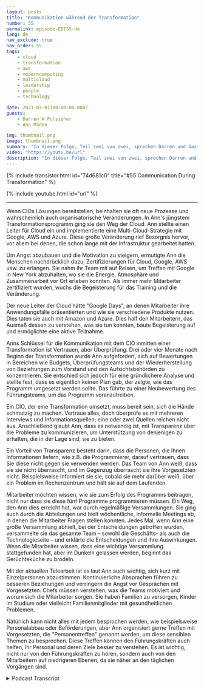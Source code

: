 ```yaml
---
layout: posts
title: "Kommunikation während der Transformation"
number: 55
permalink: episode-EDT55-de
lang: de
nav_exclude: true
nav_order: 55
tags:
    - cloud
    - transformation
    - aws
    - moderncomputing
    - multicloud
    - leadership
    - people
    - technology

date: 2021-07-01T00:00:00.000Z
guests:
    - Darren W Pulsipher
    - Ann Madea

img: thumbnail.png
image: thumbnail.png
summary: "In dieser Folge, Teil zwei von zwei, sprechen Darren und Gast Ann Madea, ehemalige CIO von HSBC, über Kommunikation während organisatorischer Transformation. Wenn CIOs Lösungen implementieren, beinhalten diese neue Prozesse und höchstwahrscheinlich auch organisatorische Veränderungen. In Anns jüngstem Transformationsprogramm gingen sie mit der Cloud voran. Ann stellte einen Leiter für die Cloud ein und implementierte eine Multi-Cloud-Strategie mit Google, AWS und Azure. Diese bedeutende Veränderung führte zu Bedenken, insbesondere bei jenen, die bereits lange mit der Infrastruktur gearbeitet hatten."
video: "https://youtu.be/url"
description: "In dieser Folge, Teil zwei von zwei, sprechen Darren und Gast Ann Madea, ehemalige CIO von HSBC, über Kommunikation während organisatorischer Transformation. Wenn CIOs Lösungen implementieren, beinhalten diese neue Prozesse und höchstwahrscheinlich auch organisatorische Veränderungen. In Anns jüngstem Transformationsprogramm gingen sie mit der Cloud voran. Ann stellte einen Leiter für die Cloud ein und implementierte eine Multi-Cloud-Strategie mit Google, AWS und Azure. Diese bedeutende Veränderung führte zu Bedenken, insbesondere bei jenen, die bereits lange mit der Infrastruktur gearbeitet hatten."
---
```


<div>
{% include transistor.html id="74d681c0" title="#55 Communication During Transformation" %}

{% include youtube.html id="url" %}
</div>

---

Wenn CIOs Lösungen bereitstellen, beinhalten sie oft neue Prozesse und wahrscheinlich auch organisatorische Veränderungen. In Ann's jüngstem Transformationsprogramm ging sie den Weg der Cloud. Ann stellte einen Leiter für Cloud ein und implementierte eine Multi-Cloud-Strategie mit Google, AWS und Azure. Diese große Veränderung rief Besorgnis hervor, vor allem bei denen, die schon lange mit der Infrastruktur gearbeitet hatten.

Um Angst abzubauen und die Motivation zu steigern, ermutigte Ann die Menschen nachdrücklich dazu, Zertifizierungen für Cloud, Google, AWS usw. zu erlangen. Sie nahm ihr Team mit auf Reisen, um Treffen mit Google in New York abzuhalten, wo sie die Energie, Atmosphäre und Zusammenarbeit vor Ort erleben konnten. Als immer mehr Mitarbeiter zertifiziert wurden, wuchs die Begeisterung für das Training und die Veränderung.

Der neue Leiter der Cloud hätte "Google Days", an denen Mitarbeiter ihre Anwendungsfälle präsentierten und wie sie verschiedene Produkte nutzen. Dies taten sie auch mit Amazon und Azure. Dies half den Mitarbeitern, das Ausmaß dessen zu verstehen, was sie tun konnten, baute Begeisterung auf und ermöglichte eine aktive Teilnahme.

Anns Schlüssel für die Kommunikation mit dem CIO inmitten einer Transformation ist Vertrauen, aber Überprüfung. Drei oder vier Monate nach Beginn der Transformation wurde Ann aufgefordert, sich auf Bewertungen in Bereichen wie Budgets, Überprüfungsteams und der Wiederherstellung von Beziehungen zum Vorstand und den Aufsichtsbehörden zu konzentrieren. Sie entschied sich jedoch für eine gründlichere Analyse und stellte fest, dass es eigentlich keinen Plan gab, der zeigte, wie das Programm umgesetzt werden sollte. Das führte zu einer Neubewertung des Führungsteams, um das Programm voranzutreiben.

Ein CIO, der eine Transformation umsetzt, muss bereit sein, sich die Hände schmutzig zu machen. Vertraue alles, doch überprüfe es mit mehreren Interviews und Informationsquellen; eine oder zwei Quellen reichen nicht aus. Anschließend glaubt Ann, dass es notwendig ist, mit Transparenz über die Probleme zu kommunizieren, um Unterstützung von denjenigen zu erhalten, die in der Lage sind, sie zu bieten.

Ein Vorteil von Transparenz besteht darin, dass die Personen, die Ihnen Informationen liefern, wie z.B. die Programmierer, darauf vertrauen, dass Sie diese nicht gegen sie verwenden werden. Das Team von Ann weiß, dass sie sie nicht überrascht, und im Gegenzug überrascht sie ihre Vorgesetzten nicht. Beispielsweise informiert sie sie, sobald sie mehr darüber weiß, über ein Problem im Rechenzentrum und hält sie auf dem Laufenden.

Mitarbeiter möchten wissen, wie sie zum Erfolg des Programms beitragen, nicht nur dass sie diese fünf Programme programmieren müssen. Ein Weg, den Ann dies erreicht hat, war durch regelmäßige Versammlungen. Sie ging auch durch die Abteilungen und hielt wöchentliche, informelle Meetings ab, in denen die Mitarbeiter Fragen stellen konnten. Jedes Mal, wenn Ann eine große Versammlung abhielt, bei der Entscheidungen getroffen wurden, versammelte sie das gesamte Team – sowohl die Geschäfts- als auch die Technologieseite – und erklärte die Entscheidungen und ihre Auswirkungen. Wenn die Mitarbeiter wissen, dass eine wichtige Versammlung stattgefunden hat, aber im Dunkeln gelassen werden, beginnt das Gerüchteküche zu brodeln.

Mit der aktuellen Telearbeit ist es laut Ann auch wichtig, sich kurz mit Einzelpersonen abzustimmen. Kontinuierliche Absprachen führen zu besseren Beziehungen und verringern die Angst vor Gesprächen mit Vorgesetzten. Chefs müssen verstehen, was die Teams motiviert und worum sich die Mitarbeiter sorgen. Sie haben Familien zu versorgen, Kinder im Studium oder vielleicht Familienmitglieder mit gesundheitlichen Problemen.

Natürlich kann nicht alles mit jedem besprochen werden, wie beispielsweise Personalabbau oder Beförderungen, aber Ann organisiert gerne Treffen mit Vorgesetzten, die "Personentreffen" genannt werden, um diese sensiblen Themen zu besprechen. Diese Treffen können den Führungskräften auch helfen, ihr Personal und deren Ziele besser zu verstehen. Es ist wichtig, nicht nur von den Führungskräften zu hören, sondern auch von den Mitarbeitern auf niedrigeren Ebenen, da sie näher an den täglichen Vorgängen sind.



<details>
<summary> Podcast Transcript </summary>

<p></p>

</details>
